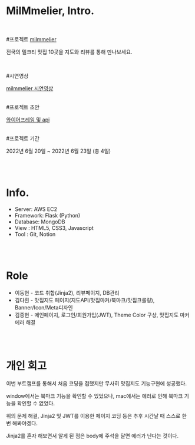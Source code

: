 # MilMmelier, Intro. 

<br/>

#프로젝트 [milmmelier](http://54.180.105.208/login)

전국의 밀크티 맛집 10곳을 지도와 리뷰를 통해 만나보세요.

<br/>

#시연영상

[milmmelier 시연영상](https://www.youtube.com/watch?v=5FVSqzKxk8o)
<br/>
<br/>

#프로젝트 초안

[와이어프레임 및 api](https://www.notion.so/Chapter-1-7b453548af8341dc815f17033f44df72)
<br/>
<br/>

#프로젝트 기간

2022년 6월 20일 ~ 2022년 6월 23일 (총 4일)

<br/>
<br/>

# Info.

-   Server: AWS EC2 
-   Framework: Flask (Python)
-   Database: MongoDB
-   View : HTML5, CSS3, Javascript
-   Tool : Git, Notion

<br/>
<br/>

# Role

-   이동현 - 코드 취합(Jinja2), 리뷰페이지, DB관리
-   김다흰 - 맛집지도 페이지(지도API/맛집마커/북마크/맛집크롤링), Banner/Icon/Meta디자인
-   김종현 - 메인페이지, 로그인/회원가입(JWT), Theme Color 구상, 맛집지도 마커에러 해결

<br/>
<br/>

# 개인 회고

이번 부트캠프를 통해서 처음 코딩을 접했지만 무사히 맛집지도 기능구현에 성공했다.

window에서는 북마크 기능을 확인할 수 있었으나, mac에서는 에러로 인해 북마크 기능을 확인할 수 없었다.

위의 문제 해결, Jinja2 및 JWT를 이용한 페이지 코딩 등은 추후 시간날 때 스스로 한 번 해봐야겠다.

Jinja2를 혼자 해보면서 알게 된 점은 body에 주석을 달면 에러가 난다는 것이다.
